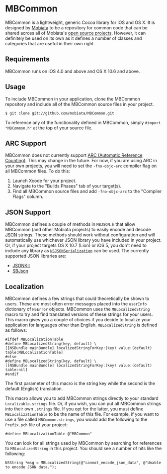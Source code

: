 # MBCommon

MBCommon is a lightweight, generic Cocoa library for iOS and OS X. It is designed by [Mobiata][Mobiata] to be a repository for common code that can be shared across all of Mobiata's [open source projects][projects]. However, it can definitely be used on its own as it defines a number of classes and categories that are useful in their own right.

## Requirements

MBCommon runs on iOS 4.0 and above and OS X 10.6 and above.

## Usage

To include MBCommon in your application, clone the MBCommon repository and include all of the MBCommon source files in your project.

    $ git clone git://github.com/mobiata/MBCommon.git

To reference any of the functionality defined in MBCommon, simply `#import "MBCommon.h"` at the top of your source file.

## ARC Support

MBCommon does not currently support [ARC (Automatic Reference Counting)][ARC]. This may change in the future. For now, if you are using ARC in your own projects, you will need to set the `-fno-objc-arc` compiler flag on all MBCommon files. To do this:

1. Launch Xcode for your project.
2. Navigate to the "Builds Phases" tab of your target(s).
3. Find all MBCommon source files and add `-fno-objc-arc` to the "Compiler Flags" column.

## JSON Support

MBCommon defines a couple of methods in `MBJSON.h` that allow MBCommon (and other Mobiata projects) to easily encode and decode [JSON][JSON] strings. These methods should work without configuration and will automatically use whichever JSON library you have included in your project. Or, if your project targets OS X 10.7 (Lion) or iOS 5, you don't need to include any library as [`NSJSONSerialization`](NSJSONSerialization) can be used. The currently supported JSON libraries are:

* [JSONKit][JSONKit]
* [SBJson][SBJson]

## Localization

MBCommon defines a few strings that could theoretically be shown to users. These are most often error messages placed into the `userInfo` dictionary of `NSError` objects. MBCommon uses the `MBLocalizedString` macro to try and find translated versions of these strings for your users. This macro gives you a couple of choices if you decide to localize your application for languages other than English. `MBLocalizedString` is defined as follows:

```objc
#ifdef MBLocalizationTable
#define MBLocalizedString(key, default) \
[[NSBundle mainBundle] localizedStringForKey:(key) value:(default) table:MBLocalizationTable]
#else
#define MBLocalizedString(key, default) \
[[NSBundle mainBundle] localizedStringForKey:(key) value:(default) table:nil]
#endif
```

The first parameter of this macro is the string key while the second is the default (English) translation.

This macro allows you to add MBCommon strings directly to your standard `Localizable.strings` file. Or, if you wish, you can put all MBCommon strings into their own `.strings` file. If you opt for the latter, you must define `MBLocalizationTable` to be the name of this file. For example, if you want to use a file called `MBCommon.strings`, you would add the following to the `Prefix.pch` file of your project:

```objc
#define MBLocalizationTable @"MBCommon"
```

You can look for all strings used by MBCommon by searching for references to `MBLocalizedString` in this project. You should see a number of hits like the following:

```objc
NSString *msg = MBLocalizedString(@"cannot_encode_json_data", @"Unable to encode JSON data.");
```

[mobiata]: http://www.mobiata.com/
[projects]: https://github.com/mobiata/
[ARC]: http://clang.llvm.org/docs/AutomaticReferenceCounting.html
[NSJSONSerialization]: http://developer.apple.com/library/ios/documentation/Foundation/Reference/NSJSONSerialization_Class/Reference/Reference.html
[JSONKit]: https://github.com/johnezang/JSONKit
[SBJson]: http://stig.github.com/json-framework/
[JSON]: http://json.org/
